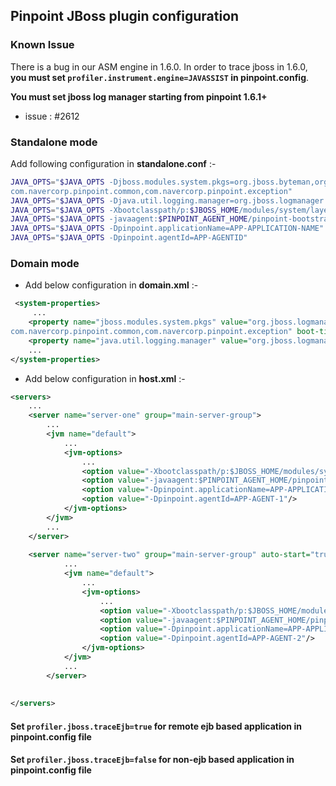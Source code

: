 ## Pinpoint JBoss plugin configuration

### Known Issue
There is a bug in our ASM engine in 1.6.0. In order to trace jboss in 1.6.0, **you must set `profiler.instrument.engine=JAVASSIST` in pinpoint.config**.

**You must set jboss log manager starting from pinpoint 1.6.1+**
 - issue : #2612

###  Standalone mode <br/>
 Add following configuration in __standalone.conf__ :- <br/>
```bash 
JAVA_OPTS="$JAVA_OPTS -Djboss.modules.system.pkgs=org.jboss.byteman,org.jboss.logmanager,com.navercorp.pinpoint.bootstrap,
com.navercorp.pinpoint.common,com.navercorp.pinpoint.exception"
JAVA_OPTS="$JAVA_OPTS -Djava.util.logging.manager=org.jboss.logmanager.LogManager"
JAVA_OPTS="$JAVA_OPTS -Xbootclasspath/p:$JBOSS_HOME/modules/system/layers/base/org/jboss/logmanager/main/jboss-logmanager-$JBOSS_LOGMANAGER_VERSION.jar"
JAVA_OPTS="$JAVA_OPTS -javaagent:$PINPOINT_AGENT_HOME/pinpoint-bootstrap-$PINPOINT_VERSION.jar"
JAVA_OPTS="$JAVA_OPTS -Dpinpoint.applicationName=APP-APPLICATION-NAME" 
JAVA_OPTS="$JAVA_OPTS -Dpinpoint.agentId=APP-AGENTID"
```

###  Domain mode <br/>

* Add below configuration in __domain.xml__ :- <br/>
```xml 
 <system-properties>
     ...
    <property name="jboss.modules.system.pkgs" value="org.jboss.logmanager,com.navercorp.pinpoint.bootstrap,
com.navercorp.pinpoint.common,com.navercorp.pinpoint.exception" boot-time="true"/>
    <property name="java.util.logging.manager" value="org.jboss.logmanager.LogManager"/>
    ...
</system-properties>
```
* Add below configuration in __host.xml__ :- <br/>

```xml 
<servers>
    ...
    <server name="server-one" group="main-server-group">
        ...
        <jvm name="default">
            ...
            <jvm-options>
                ...
                <option value="-Xbootclasspath/p:$JBOSS_HOME/modules/system/layers/base/org/jboss/logmanager/main/jboss-logmanager-$JBOSS_LOGMANAGER_VERSION.jar"/>
                <option value="-javaagent:$PINPOINT_AGENT_HOME/pinpoint-bootstrap-$PINPOINT_VERSION.jar"/>
                <option value="-Dpinpoint.applicationName=APP-APPLICATION-NAME"/>
                <option value="-Dpinpoint.agentId=APP-AGENT-1"/>
            </jvm-options>
        </jvm>
        ...
    </server>
    
    <server name="server-two" group="main-server-group" auto-start="true">
            ...
            <jvm name="default">
                ...
                <jvm-options>
                    ...
                    <option value="-Xbootclasspath/p:$JBOSS_HOME/modules/system/layers/base/org/jboss/logmanager/main/jboss-logmanager-$JBOSS_LOGMANAGER_VERSION.jar"/>
                    <option value="-javaagent:$PINPOINT_AGENT_HOME/pinpoint-bootstrap-$PINPOINT_VERSION.jar"/>
                    <option value="-Dpinpoint.applicationName=APP-APPLICATION-NAME"/>
                    <option value="-Dpinpoint.agentId=APP-AGENT-2"/>
                </jvm-options>
            </jvm>
            ...
        </server>
        
    
</servers> 

```

#### Set ```profiler.jboss.traceEjb=true``` for remote ejb based application in pinpoint.config file
#### Set ```profiler.jboss.traceEjb=false``` for non-ejb based application in pinpoint.config file
